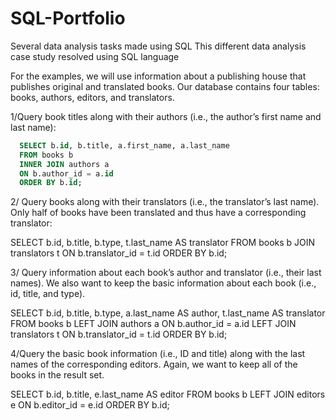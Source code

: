 # SQL-Portfolio
Several data analysis tasks made using SQL 
This different data analysis case study resolved using SQL language 

For the examples, we will use information about a publishing house that publishes original and translated books. Our database contains four tables: books, authors, editors, and translators.

1/Query book titles along with their authors (i.e., the author’s first name and last name):
```sql
  SELECT b.id, b.title, a.first_name, a.last_name
  FROM books b
  INNER JOIN authors a
  ON b.author_id = a.id
  ORDER BY b.id;
```

2/ Query books along with their translators (i.e., the translator’s last name). Only half of  books have been translated and thus have a corresponding translator:

  SELECT b.id, b.title, b.type, t.last_name AS translator
  FROM books b
  JOIN translators t
  ON b.translator_id = t.id
  ORDER BY b.id;
 
3/ Query information about each book’s author and translator (i.e., their last names). We also want to keep the basic information about each book (i.e., id, title, and type).

  SELECT b.id, b.title, b.type, a.last_name AS author,
  t.last_name AS translator
  FROM books b
  LEFT JOIN authors a
  ON b.author_id = a.id
  LEFT JOIN translators t
  ON b.translator_id = t.id
  ORDER BY b.id;
  
4/Query the basic book information (i.e., ID and title) along with the last names of the corresponding editors. Again, we want to keep all of the books in the result set.

  SELECT b.id, b.title, e.last_name AS editor
  FROM books b
  LEFT JOIN editors e
  ON b.editor_id = e.id
  ORDER BY b.id;
